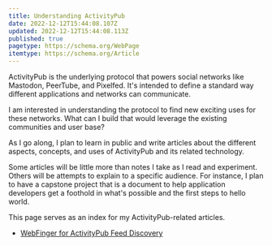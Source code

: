 ```yaml
---
title: Understanding ActivityPub
date: 2022-12-12T15:44:08.107Z
updated: 2022-12-12T15:44:08.113Z
published: true
pagetype: https://schema.org/WebPage
itemtype: https://schema.org/Article
---
```

ActivityPub is the underlying protocol that powers social networks like Mastodon, PeerTube, and Pixelfed. It's intended to define a standard way different applications and networks can communicate.

I am interested in understanding the protocol to find new exciting uses for these networks. What can I build that would leverage the existing communities and user base? 

As I go along, I plan to learn in public and write articles about the different aspects, concepts, and uses of ActivityPub and its related technology. 

Some articles will be little more than notes I take as I read and experiment. Others will be attempts to explain to a specific audience. For instance, I plan to have a capstone project that is a document to help application developers get a foothold in what's possible and the first steps to hello world.

This page serves as an index for my ActivityPub-related articles.

* [WebFinger for ActivityPub Feed Discovery﻿](/webfinger-for-activitypub-feed-discovery/)
